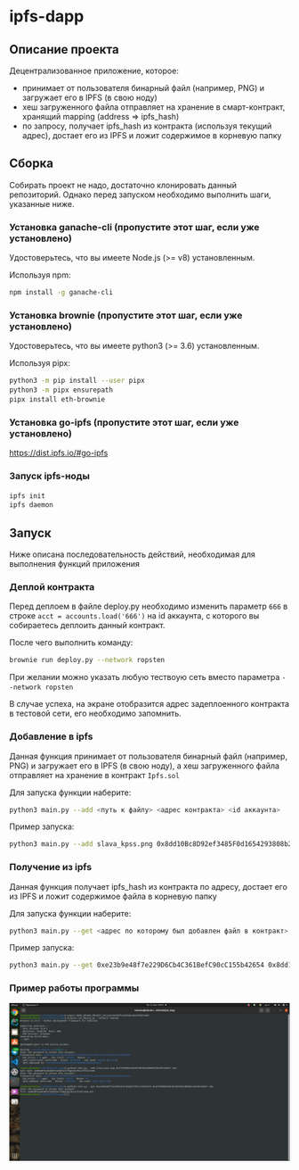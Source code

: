 # ipfs-dapp

## Описание проекта
Децентрализованное приложение, которое:
- принимает от пользователя бинарный файл (например, PNG)  и загружает его в IPFS (в свою ноду)
- хеш загруженного файла отправляет на хранение в смарт-контракт, хранящий mapping (address => ipfs_hash)
- по запросу, получает ipfs_hash из контракта (используя текущий адрес), достает его из IPFS и ложит содержимое в корневую папку

## Сборка

Собирать проект не надо, достаточно клонировать данный репозиторий. Однако перед запуском необходимо выполнить шаги, указанные ниже.

### Установка ganache-cli (пропустите этот шаг, если уже установлено)

Удостоверьтесь, что вы имеете Node.js (>= v8) установленным.

Используя npm:

```Bash
npm install -g ganache-cli
```

### Установка brownie (пропустите этот шаг, если уже установлено)

Удостоверьтесь, что вы имеете python3 (>= 3.6) установленным.

Используя pipx:

```bash
python3 -m pip install --user pipx
python3 -m pipx ensurepath
pipx install eth-brownie
```

### Установка go-ipfs (пропустите этот шаг, если уже установлено)

https://dist.ipfs.io/#go-ipfs

### Запуск ipfs-ноды

```bash
ipfs init
ipfs daemon
```

## Запуск

Ниже описана последовательность действий, необходимая для выполнения функций приложения

### Деплой контракта

Перед деплоем в файле deploy.py необходимо изменить параметр `666` в строке `acct = accounts.load('666')` на id аккаунта, с которого вы собираетесь деплоить данный контракт.

После чего выполнить команду:
```bash
brownie run deploy.py --network ropsten
```

При желании можно указать любую тествоую сеть вместо параметра `--network ropsten`

В случае успеха, на экране отобразится адрес задеплоенного контракта в тестовой сети, его необходимо запомнить.

### Добавление в ipfs

Данная функция принимает от пользователя бинарный файл (например, PNG)  и загружает его в IPFS (в свою ноду), а хеш загруженного файла отправляет на хранение в контракт `Ipfs.sol`

Для запуска функции наберите:
```bash
python3 main.py --add <путь к файлу> <адрес контракта> <id аккаунта>
```
Пример запуска:
```bash
python3 main.py --add slava_kpss.png 0x8dd10Bc8D92ef3485F0d1654293808b254B56672 666
```

### Получение из ipfs

Данная функция получает ipfs_hash из контракта по адресу, достает его из IPFS и ложит содержимое файла в корневую папку

Для запуска функции наберите:
```bash
python3 main.py --get <адрес по которому был добавлен файл в контракт> <адрес контракта> <id аккаунта> 
```
Пример запуска:
```bash
python3 main.py --get 0xe23b9e48f7e229D6Cb4C361BefC90cC155b42654 0x8dd10Bc8D92ef3485F0d1654293808b254B56672 666
```

### Пример работы программы
![](example.png "Example")
